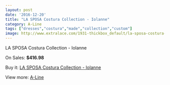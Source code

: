 ```yaml
---
layout: post
date: '2016-12-20'
title: "LA SPOSA Costura Collection - Iolanne"
category: A-Line
tags: ["dresses","costura","made","collection","custom"]
image: http://www.extralace.com/1931-thickbox_default/la-sposa-costura-collection-iolanne.jpg
---
```

LA SPOSA Costura Collection - Iolanne

On Sales: **$416.98**
<a href="https://www.extralace.com/a-line/914-la-sposa-costura-collection-iolanne.html"><amp-img layout="responsive" width="600" height="600" src="//www.extralace.com/1931-thickbox_default/la-sposa-costura-collection-iolanne.jpg" alt="LA SPOSA Costura Collection - Iolanne 0" /></a>

Buy it: [LA SPOSA Costura Collection - Iolanne](https://www.extralace.com/a-line/914-la-sposa-costura-collection-iolanne.html "LA SPOSA Costura Collection - Iolanne")

View more: [A-Line](https://www.extralace.com/2-a-line "A-Line")